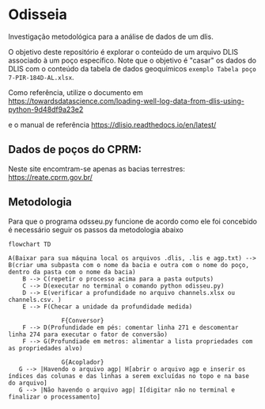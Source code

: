 # Odisseia
Investigação metodológica para a análise de dados de um dlis.

O objetivo deste repositório é explorar o conteúdo de um arquivo DLIS associado à um poço específico. Note que o objetivo é "casar" os dados do DLIS com o conteúdo da tabela de dados geoquímicos `exemplo Tabela poço 7-PIR-184D-AL.xlsx`.<br>

Como referência, utilize o documento em https://towardsdatascience.com/loading-well-log-data-from-dlis-using-python-9d48df9a23e2

e o manual de referência https://dlisio.readthedocs.io/en/latest/

## Dados de poços do CPRM:
Neste site encomtram-se apenas as bacias terrestres: https://reate.cprm.gov.br/


## Metodologia

Para que o programa odsseu.py funcione de acordo como ele foi concebido é necessário seguir os passos da metodologia abaixo

```mermaid
flowchart TD

A(Baixar para sua máquina local os arquivos .dlis, .lis e agp.txt) --> B(criar uma subpasta com o nome da bacia e outra com o nome do poço, dentro da pasta com o nome da bacia)
    B --> C(repetir o processo acima para a pasta outputs)
    C --> D(executar no terminal o comando python odisseu.py)
    D --> E(verificar a profundidade no arquivo channels.xlsx ou channels.csv. ) 
    E --> F(Checar a unidade da profundidade medida)
    
               F{Conversor}
    F --> D(Profundidade em pés: comentar linha 271 e descomentar linha 274 para executar o fator de conversão)
    F --> G(Profundiade em metros: alimentar a lista propriedades com as propriedades alvo)

               G{Acoplador}
   G --> |Havendo o arquivo agp| H[abrir o arquivo agp e inserir os índices das colunas e das linhas a serem excluídas no topo e na base do arquivo]   
   G --> |Não havendo o arquivo agp| I[digitar não no terminal e finalizar o processamento]


```
